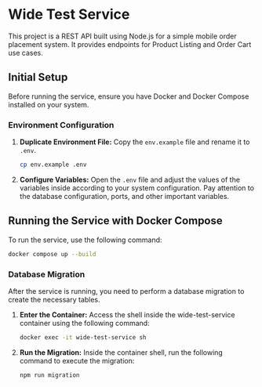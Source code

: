 # Wide Test Service

This project is a REST API built using Node.js for a simple mobile order placement system. It provides endpoints for Product Listing and Order Cart use cases.

## Initial Setup

Before running the service, ensure you have Docker and Docker Compose installed on your system.

### Environment Configuration

1.  **Duplicate Environment File:** Copy the `env.example` file and rename it to `.env`.
    ```bash
    cp env.example .env
    ```
2.  **Configure Variables:** Open the `.env` file and adjust the values of the variables inside according to your system configuration. Pay attention to the database configuration, ports, and other important variables.

## Running the Service with Docker Compose

To run the service, use the following command:

```bash
docker compose up --build
```

### Database Migration

After the service is running, you need to perform a database migration to create the necessary tables.

1.  **Enter the Container:** Access the shell inside the wide-test-service container using the following command:

    ```bash
    docker exec -it wide-test-service sh
    ```

2.  **Run the Migration:** Inside the container shell, run the following command to execute the migration:
    ```bash
    npm run migration
    ```
